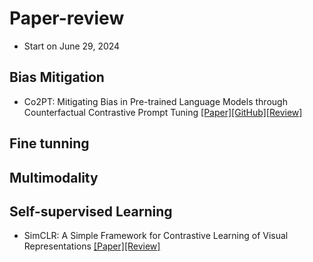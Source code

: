 # Paper-review
- Start on June 29, 2024

## Bias Mitigation
- Co2PT: Mitigating Bias in Pre-trained Language Models through Counterfactual Contrastive Prompt Tuning [[Paper]](https://aclanthology.org/2023.findings-emnlp.390/)[[GitHub]](https://github.com/dongxiangjue/Co2PT)[[Review]](https://fluoridated-trust-1fc.notion.site/Co2PT-Mitigating-Bias-in-Pre-trained-Language-Models-through-Counterfactual-Contrastive-Prompt-Tuni-47f53112fa814c22ab2750404b8e65e1)

## Fine tunning

## Multimodality

## Self-supervised Learning
- SimCLR: A Simple Framework for Contrastive Learning of Visual Representations [[Paper]](https://arxiv.org/abs/2002.05709)[[Review]](https://fluoridated-trust-1fc.notion.site/SimCLR-A-Simple-Framework-for-Contrastive-Learning-of-Visual-Representations-6adee112129e4a24a4ff59c1ea16b3d4?pvs=4)
